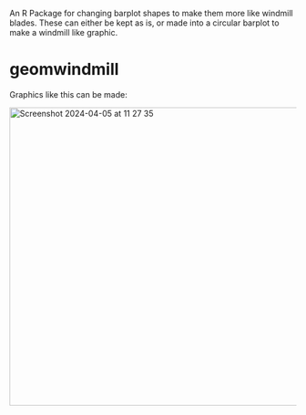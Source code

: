 An R Package for changing barplot shapes to make them more like windmill blades. These can either be kept as is, or made into a circular barplot to make a windmill like graphic.


# geomwindmill

Graphics like this can be made:

<img width="523" alt="Screenshot 2024-04-05 at 11 27 35" src="https://github.com/alex-stephenson/geomwindmill/assets/49374679/ef9e60e0-f973-4c48-bdad-cc07d091a4c3">
